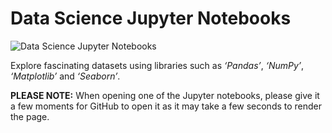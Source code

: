 # Data Science Jupyter Notebooks

![Data Science Jupyter Notebooks](https://wl-portfolio.s3.eu-west-2.amazonaws.com/images/data_science_jupyter_notebooks.png)

Explore fascinating datasets using libraries such as _‘Pandas’_, _‘NumPy’_, _‘Matplotlib’_ and _‘Seaborn’_.

**PLEASE NOTE:** When opening one of the Jupyter notebooks, please give it a few moments for GitHub to open it as it may take a few seconds to render the page.
